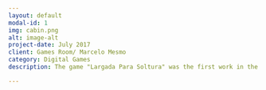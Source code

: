 ```yaml
---
layout: default
modal-id: 1
img: cabin.png
alt: image-alt
project-date: July 2017
client: Games Room/ Marcelo Mesmo
category: Digital Games
description: The game "Largada Para Soltura" was the first work in the game workshop field by the teacher Marcelo, where the goal was to be a platform game. To have the opportunity to play, just click on the link below: https://ruthimaria01.github.io/largada/

---
```

